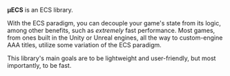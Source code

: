 **μECS** is an ECS library.

With the ECS paradigm, you can decouple your game's state from its logic, among other benefits,
such as *extremely* fast performance. Most games, from ones built in the Unity or Unreal engines, all the way
to custom-engine AAA titles, utilize some variation of the ECS paradigm.

This library's main goals are to be lightweight and user-friendly, but most importantly, to be fast.
